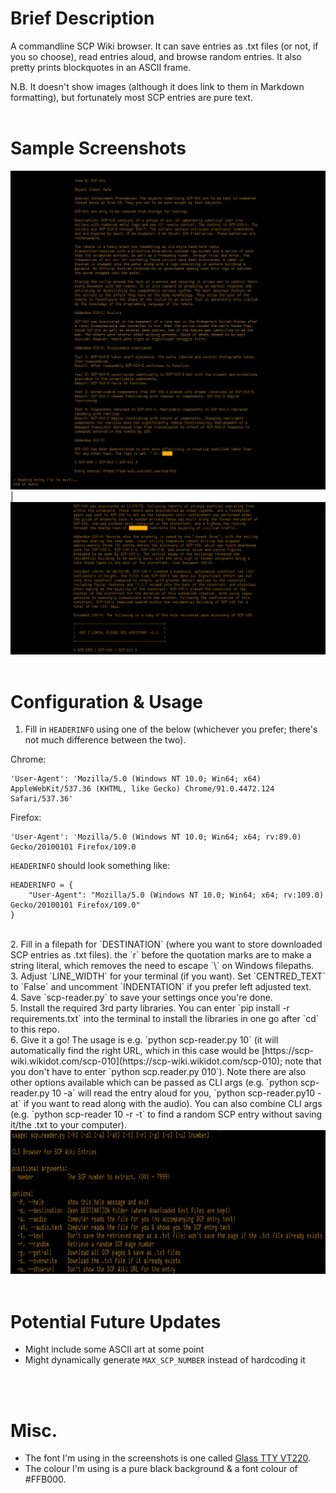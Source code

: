#

# Brief Description
A commandline SCP Wiki browser. It can save entries as .txt files (or not, if you so choose), read entries aloud, and browse random entries. It also pretty prints blockquotes in an ASCII frame. 

N.B. It doesn't show images (although it does link to them in Markdown formatting), but fortunately most SCP entries are pure text. 
<br>
<br>

# Sample Screenshots
![Entry Sample (SCP-010).jpg](./Documentation%20Assets/Entry%20Sample%20(SCP-010).jpg) | ![ASCII Frame Blockquotes Sample.jpg](./Documentation%20Assets/ASCII%20Frame%20Blockquotes%20Sample.jpg)
<br>
<br>

# Configuration & Usage
1. Fill in `HEADERINFO` using one of the below (whichever you prefer; there's not much difference between the two).

Chrome: 
```
'User-Agent': 'Mozilla/5.0 (Windows NT 10.0; Win64; x64) AppleWebKit/537.36 (KHTML, like Gecko) Chrome/91.0.4472.124 Safari/537.36'
```

Firefox:
```
'User-Agent': 'Mozilla/5.0 (Windows NT 10.0; Win64; x64; rv:89.0) Gecko/20100101 Firefox/109.0
```

`HEADERINFO` should look something like:
```
HEADERINFO = {
    "User-Agent": "Mozilla/5.0 (Windows NT 10.0; Win64; x64; rv:109.0) Gecko/20100101 Firefox/109.0"
}
```
<br>
2. Fill in a filepath for `DESTINATION` (where you want to store downloaded SCP entries as .txt files). the `r` before the quotation marks are to make a string literal, which removes the need to escape `\` on Windows filepaths.
<br>
3. Adjust `LINE_WIDTH` for your terminal (if you want). Set  `CENTRED_TEXT` to `False` and uncomment `INDENTATION` if you prefer left adjusted text.
<br>
4. Save `scp-reader.py` to save your settings once you're done.
<br>
5. Install the required 3rd party libraries. You can enter `pip install -r requirements.txt` into the terminal to install the libraries in one go after `cd` to this repo.
<br>
6. Give it a go! The usage is e.g. `python scp-reader.py 10` (it will automatically find the right URL, which in this case would be [https://scp-wiki.wikidot.com/scp-010](https://scp-wiki.wikidot.com/scp-010); note that you don't have to enter `python scp.reader.py 010`). Note there are also other options available which can be passed as CLI args (e.g. `python scp-reader.py 10 -a` will read the entry aloud for you, `python scp-reader.py10 -at` if you want to read along with the audio). You can also combine CLI args (e.g. `python scp-reader 10 -r -t` to find a random SCP entry without saving it/the .txt to your computer).
<br>
<img src="./Documentation Assets/CLI Args.jpg" height="230" alt="CLI Args.jpg">
<br>
<br>

# Potential Future Updates
- Might include some ASCII art at some point
- Might dynamically generate `MAX_SCP_NUMBER` instead of hardcoding it
<br>
<br>

# Misc.
- The font I'm using in the screenshots is one called [Glass TTY VT220](https://github.com/svofski/glasstty).
- The colour I'm using is a pure black background & a font colour of #FFB000.
